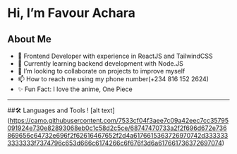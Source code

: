 # Hi, I’m Favour Achara
## About Me
- 👀 Frontend Developer with experience in ReactJS and TailwindCSS
- 🌱 Currently learning backend development with Node.JS
- 💞️ I’m looking to collaborate on projects to improve myself
- 📫 How to reach me using my phone number(+234 816 152 2624)
- ✨ Fun Fact: I love the anime, One Piece
-----
##🛠 Languages and Tools
! [alt text] (https://camo.githubusercontent.com/7533cf04f3aee7c09a42eec7cc35795091924e730e82893068eb0c1c58d2c5ce/68747470733a2f2f696d672e736869656c64732e696f2f62616467652f2d4a6176615363726970742d3333333333333f7374796c653d666c6174266c6f676f3d6a617661736372697074)
<!---
favourachara07/favourachara07 is a ✨ special ✨ repository because its `README.md` (this file) appears on your GitHub profile.
You can click the Preview link to take a look at your changes.
--->
